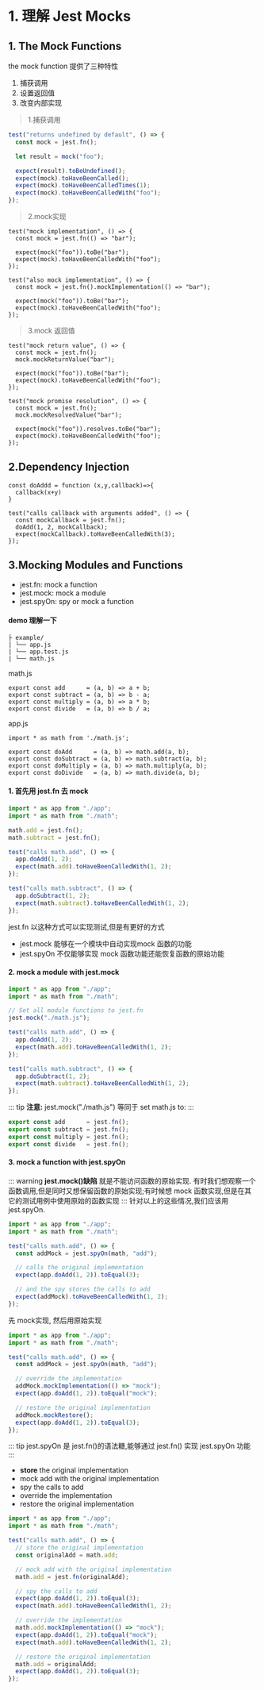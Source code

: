 # 1. 理解 Jest Mocks

## 1. The Mock Functions

the mock function 提供了三种特性

1. 捕获调用
2. 设置返回值
3. 改变内部实现

> 1.捕获调用
```js
test("returns undefined by default", () => {
  const mock = jest.fn();

  let result = mock("foo");

  expect(result).toBeUndefined();
  expect(mock).toHaveBeenCalled();
  expect(mock).toHaveBeenCalledTimes(1);
  expect(mock).toHaveBeenCalledWith("foo");
});
```
> 2.mock实现
```
test("mock implementation", () => {
  const mock = jest.fn(() => "bar");

  expect(mock("foo")).toBe("bar");
  expect(mock).toHaveBeenCalledWith("foo");
});

test("also mock implementation", () => {
  const mock = jest.fn().mockImplementation(() => "bar");

  expect(mock("foo")).toBe("bar");
  expect(mock).toHaveBeenCalledWith("foo");
});
```
> 3.mock 返回值
```
test("mock return value", () => {
  const mock = jest.fn();
  mock.mockReturnValue("bar");

  expect(mock("foo")).toBe("bar");
  expect(mock).toHaveBeenCalledWith("foo");
});

test("mock promise resolution", () => {
  const mock = jest.fn();
  mock.mockResolvedValue("bar");

  expect(mock("foo")).resolves.toBe("bar");
  expect(mock).toHaveBeenCalledWith("foo");
});
```
## 2.Dependency Injection

```
const doAddd = function (x,y,callback)=>{
  callback(x+y)
}

test("calls callback with arguments added", () => {
  const mockCallback = jest.fn();
  doAdd(1, 2, mockCallback);
  expect(mockCallback).toHaveBeenCalledWith(3);
});
```
## 3.Mocking Modules and Functions

- jest.fn: mock a function
- jest.mock: mock a module
- jest.spyOn: spy or mock a function

#### demo 理解一下
```
├ example/
| └── app.js
| └── app.test.js
| └── math.js
```
math.js
```
export const add      = (a, b) => a + b;
export const subtract = (a, b) => b - a;
export const multiply = (a, b) => a * b;
export const divide   = (a, b) => b / a;
```

app.js
```
import * as math from './math.js';

export const doAdd      = (a, b) => math.add(a, b);
export const doSubtract = (a, b) => math.subtract(a, b);
export const doMultiply = (a, b) => math.multiply(a, b);
export const doDivide   = (a, b) => math.divide(a, b);
```
#### 1. 首先用 jest.fn 去 mock

```js
import * as app from "./app";
import * as math from "./math";

math.add = jest.fn();
math.subtract = jest.fn();

test("calls math.add", () => {
  app.doAdd(1, 2);
  expect(math.add).toHaveBeenCalledWith(1, 2);
});

test("calls math.subtract", () => {
  app.doSubtract(1, 2);
  expect(math.subtract).toHaveBeenCalledWith(1, 2);
});
```
jest.fn 以这种方式可以实现测试,但是有更好的方式
- jest.mock 能够在一个模块中自动实现mock 函数的功能
- jest.spyOn 不仅能够实现 mock 函数功能还能恢复函数的原始功能

#### 2. mock a module with jest.mock

```js
import * as app from "./app";
import * as math from "./math";

// Set all module functions to jest.fn
jest.mock("./math.js");

test("calls math.add", () => {
  app.doAdd(1, 2);
  expect(math.add).toHaveBeenCalledWith(1, 2);
});

test("calls math.subtract", () => {
  app.doSubtract(1, 2);
  expect(math.subtract).toHaveBeenCalledWith(1, 2);
});
```
::: tip
**注意:** jest.mock("./math.js") 等同于 set math.js to:
:::

```js
export const add      = jest.fn();
export const subtract = jest.fn();
export const multiply = jest.fn();
export const divide   = jest.fn();
```
#### 3. mock a function with jest.spyOn

::: warning
**jest.mock()缺陷** 就是不能访问函数的原始实现.
有时我们想观察一个函数调用,但是同时又想保留函数的原始实现;有时候想 mock 函数实现,但是在其它的测试用例中使用原始的函数实现
:::
针对以上的这些情况,我们应该用jest.spyOn.
```js
import * as app from "./app";
import * as math from "./math";

test("calls math.add", () => {
  const addMock = jest.spyOn(math, "add");

  // calls the original implementation
  expect(app.doAdd(1, 2)).toEqual(3);

  // and the spy stores the calls to add
  expect(addMock).toHaveBeenCalledWith(1, 2);
});
```
先 mock实现, 然后用原始实现
```js
import * as app from "./app";
import * as math from "./math";

test("calls math.add", () => {
  const addMock = jest.spyOn(math, "add");

  // override the implementation
  addMock.mockImplementation(() => "mock");
  expect(app.doAdd(1, 2)).toEqual("mock");

  // restore the original implementation
  addMock.mockRestore();
  expect(app.doAdd(1, 2)).toEqual(3);
});
```
::: tip
jest.spyOn 是 jest.fn()的语法糖,能够通过 jest.fn() 实现 jest.spyOn 功能
:::

- **store** the original implementation
- mock add with the original implementation
- spy the calls to add
- override the implementation
- restore the original implementation

```js
import * as app from "./app";
import * as math from "./math";

test("calls math.add", () => {
  // store the original implementation
  const originalAdd = math.add;

  // mock add with the original implementation
  math.add = jest.fn(originalAdd);

  // spy the calls to add
  expect(app.doAdd(1, 2)).toEqual(3);
  expect(math.add).toHaveBeenCalledWith(1, 2);

  // override the implementation
  math.add.mockImplementation(() => "mock");
  expect(app.doAdd(1, 2)).toEqual("mock");
  expect(math.add).toHaveBeenCalledWith(1, 2);

  // restore the original implementation
  math.add = originalAdd;
  expect(app.doAdd(1, 2)).toEqual(3);
});
```













